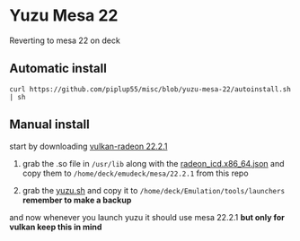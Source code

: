 # Yuzu Mesa 22
Reverting to mesa 22 on deck

## Automatic install

```curl https://github.com/piplup55/misc/blob/yuzu-mesa-22/autoinstall.sh | sh```

## Manual install

start by downloading [vulkan-radeon 22.2.1](https://steamdeck-packages.steamos.cloud/archlinux-mirror/extra-main/os/x86_64/vulkan-radeon-22.2.1-1-x86_64.pkg.tar.zst)

1. grab the .so file in `/usr/lib` along with the [radeon_icd.x86_64.json](https://github.com/piplup55/misc/blob/yuzu-mesa-22/mesa/22.1.1/radeon_icd.x86_64.json) and copy them to `/home/deck/emudeck/mesa/22.2.1` from this repo

2. grab the [yuzu.sh](https://github.com/piplup55/misc/blob/yuzu-mesa-22/yuzu.sh) and copy it to `/home/deck/Emulation/tools/launchers` **remember to make a backup**

and now whenever you launch yuzu it should use mesa 22.2.1 **but only for vulkan keep this in mind**